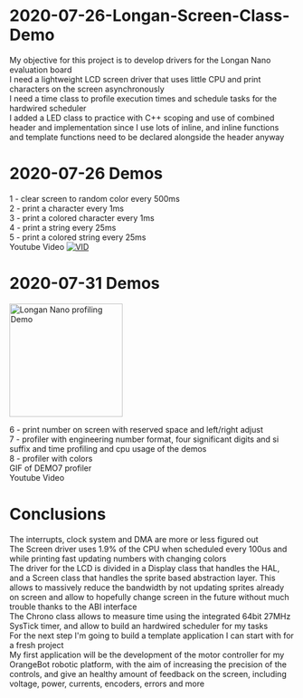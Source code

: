 # 2020-07-26-Longan-Screen-Class-Demo
My objective for this project is to develop drivers for the Longan Nano evaluation board  
I need a lightweight LCD screen driver that uses little CPU and print characters on the screen asynchronously  
I need a time class to profile execution times and schedule tasks for the hardwired scheduler  
I added a LED class to practice with C++ scoping and use of combined header and implementation since I use lots of inline, and inline functions and template functions need to be declared alongside the header anyway
  
# 2020-07-26 Demos
1 - clear screen to random color every 500ms  
2 - print a character every 1ms  
3 - print a colored character every 1ms  
4 - print a string every 25ms  
5 - print a colored string every 25ms  
Youtube Video
[![VID](http://img.youtube.com/vi/NfgCHvb00Ao/0.jpg)](http://www.youtube.com/watch?v=NfgCHvb00Ao "Screen Driver Demo")  
# 2020-07-31 Demos
<img src="https://user-images.githubusercontent.com/30684972/89022296-100f2c00-d322-11ea-85a3-86236ec6eb70.gif" alt="Longan Nano profiling Demo" height="200">

6 - print number on screen with reserved space and left/right adjust  
7 - profiler with engineering number format, four significant digits and si suffix and time profiling and cpu usage of the demos  
8 - profiler with colors  
GIF of DEMO7 profiler  
Youtube Video  

# Conclusions  
The interrupts, clock system and DMA are more or less figured out  
The Screen driver uses 1.9% of the CPU when scheduled every 100us and while printing fast updating numbers with changing colors  
The driver for the LCD is divided in a Display class that handles the HAL, and a Screen class that handles the sprite based abstraction layer. This allows to massively reduce the bandwidth by not updating sprites already on screen and allow to hopefully change screen in the future without much trouble thanks to the ABI interface  
The Chrono class allows to measure time using the integrated 64bit 27MHz SysTick timer, and allow to build an hardwired scheduler for my tasks  
For the next step I'm going to build a template application I can start with for a fresh project  
My first application will be the development of the motor controller for my OrangeBot robotic platform, with the aim of increasing the precision of the controls, and give an healthy amount of feedback on the screen, including voltage, power, currents, encoders, errors and more  
